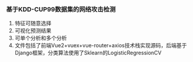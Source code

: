 ### 基于KDD-CUP99数据集的网络攻击检测

1. 特征可随意选择
2. 可视化预测结果
3. 可单个分析和多个分析
4. 文件包括了前端Vue2+vuex+vue-router+axios技术栈实现源码，后端基于Django框架，分类算法使用了Sklearn的LogisticRegressionCV
